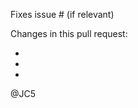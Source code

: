 <!--
Thank you for submitting new code to Firefly III, or any of the related projects. Please read the following rules carefully.

- Please do not submit solutions for problems that are not already reported in an issue.
- Unfortunately, Firefly III can't be your learning experience. If you're new to all of this, please open an issue first.
- Please do not open PRs to "discuss" possible solutions or to "get feedback" on your code. I simply don't have time for that.
- Pull requests for the MAIN branch will be closed.
- DO NOT include translated strings in your PR.
- PRs (or parts thereof) that only fix issues inside code comments will not be accepted.

If it feels necessary to open an issue first, please do so, before you open a PR.

See also: https://docs.firefly-iii.org/explanation/support/#contributing-code

-->

Fixes issue # (if relevant)

Changes in this pull request:

-
-
-

@JC5
